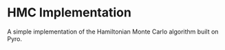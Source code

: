 HMC Implementation
==================

A simple implementation of the Hamiltonian Monte Carlo algorithm built on Pyro.